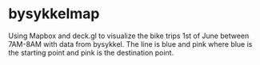 # bysykkelmap

Using Mapbox and deck.gl to visualize the bike trips 1st of June between 7AM-8AM with data from bysykkel.
The line is blue and pink where blue is the starting point and pink is the destination point.
